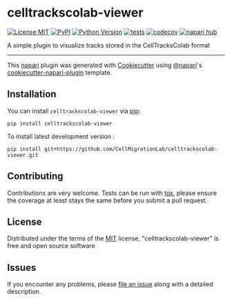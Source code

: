 # celltrackscolab-viewer

[![License MIT](https://img.shields.io/pypi/l/celltrackscolab-viewer.svg?color=green)](https://github.com/CellMigrationLab/celltrackscolab-viewer/raw/main/LICENSE)
[![PyPI](https://img.shields.io/pypi/v/celltrackscolab-viewer.svg?color=green)](https://pypi.org/project/celltrackscolab-viewer)
[![Python Version](https://img.shields.io/pypi/pyversions/celltrackscolab-viewer.svg?color=green)](https://python.org)
[![tests](https://github.com/CellMigrationLab/celltrackscolab-viewer/workflows/tests/badge.svg)](https://github.com/CellMigrationLab/celltrackscolab-viewer/actions)
[![codecov](https://codecov.io/gh/CellMigrationLab/celltrackscolab-viewer/branch/main/graph/badge.svg)](https://codecov.io/gh/CellMigrationLab/celltrackscolab-viewer)
[![napari hub](https://img.shields.io/endpoint?url=https://api.napari-hub.org/shields/celltrackscolab-viewer)](https://napari-hub.org/plugins/celltrackscolab-viewer)

A simple plugin to visualize tracks stored in the CellTracksColab format

----------------------------------

This [napari] plugin was generated with [Cookiecutter] using [@napari]'s [cookiecutter-napari-plugin] template.

<!--
Don't miss the full getting started guide to set up your new package:
https://github.com/napari/cookiecutter-napari-plugin#getting-started

and review the napari docs for plugin developers:
https://napari.org/stable/plugins/index.html
-->

## Installation

You can install `celltrackscolab-viewer` via [pip]:

    pip install celltrackscolab-viewer



To install latest development version :

    pip install git+https://github.com/CellMigrationLab/celltrackscolab-viewer.git


## Contributing

Contributions are very welcome. Tests can be run with [tox], please ensure
the coverage at least stays the same before you submit a pull request.

## License

Distributed under the terms of the [MIT] license,
"celltrackscolab-viewer" is free and open source software

## Issues

If you encounter any problems, please [file an issue] along with a detailed description.

[napari]: https://github.com/napari/napari
[Cookiecutter]: https://github.com/audreyr/cookiecutter
[@napari]: https://github.com/napari
[MIT]: http://opensource.org/licenses/MIT
[BSD-3]: http://opensource.org/licenses/BSD-3-Clause
[GNU GPL v3.0]: http://www.gnu.org/licenses/gpl-3.0.txt
[GNU LGPL v3.0]: http://www.gnu.org/licenses/lgpl-3.0.txt
[Apache Software License 2.0]: http://www.apache.org/licenses/LICENSE-2.0
[Mozilla Public License 2.0]: https://www.mozilla.org/media/MPL/2.0/index.txt
[cookiecutter-napari-plugin]: https://github.com/napari/cookiecutter-napari-plugin

[file an issue]: https://github.com/CellMigrationLab/celltrackscolab-viewer/issues

[napari]: https://github.com/napari/napari
[tox]: https://tox.readthedocs.io/en/latest/
[pip]: https://pypi.org/project/pip/
[PyPI]: https://pypi.org/
